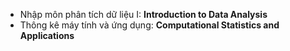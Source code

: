 - Nhập môn phân tích dữ liệu I: **Introduction to Data Analysis**
- Thông kê máy tính và ứng dụng: **Computational Statistics and Applications**
